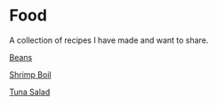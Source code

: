 Food
====

A collection of recipes I have made and want to share.

[Beans](/recipes/Beans.md)

[Shrimp Boil](/recipes/ShrimpBoil.md)

[Tuna Salad](/recipes/TunaSalad.md)